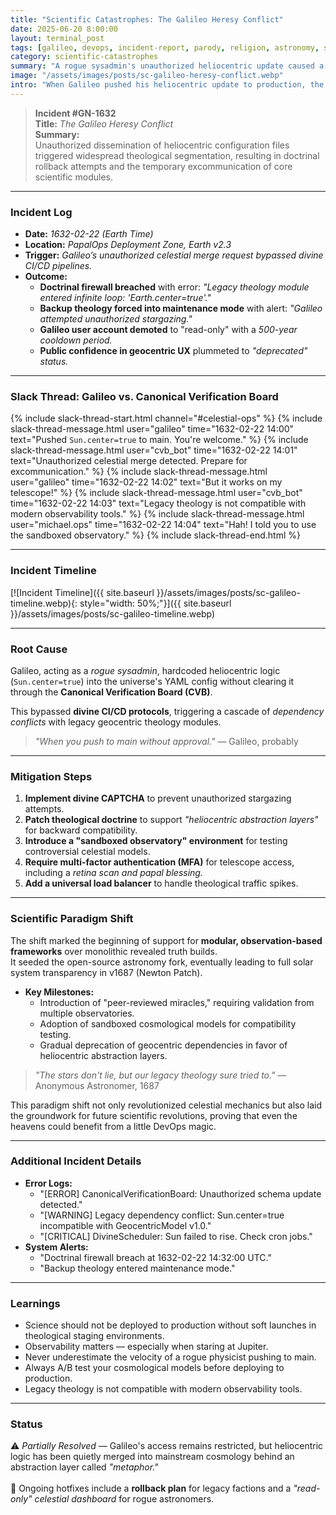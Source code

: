 ```yaml
---
title: "Scientific Catastrophes: The Galileo Heresy Conflict"
date: 2025-06-20 8:00:00
layout: terminal_post
tags: [galileo, devops, incident-report, parody, religion, astronomy, scientific-catastrophes]
category: scientific-catastrophes
summary: "A rogue sysadmin's unauthorized heliocentric update caused a cascade of dependency conflicts in the universe's legacy theology system."
image: "/assets/images/posts/sc-galileo-heresy-conflict.webp"
intro: "When Galileo pushed his heliocentric update to production, the universe's legacy theology system wasn't ready for the paradigm shift. Here's how it all spiraled out of orbit."
---
```


> **Incident #GN-1632**  
> **Title:** *The Galileo Heresy Conflict*  
> **Summary:**  
> Unauthorized dissemination of heliocentric configuration files triggered widespread theological segmentation, resulting in doctrinal rollback attempts and the temporary excommunication of core scientific modules.

---

### Incident Log
- **Date:** *1632-02-22 (Earth Time)*
- **Location:** *PapalOps Deployment Zone, Earth v2.3*
- **Trigger:** *Galileo’s unauthorized celestial merge request bypassed divine CI/CD pipelines.*
- **Outcome:**  
  - **Doctrinal firewall breached** with error: *"Legacy theology module entered infinite loop: 'Earth.center=true'."*  
  - **Backup theology forced into maintenance mode** with alert: *"Galileo attempted unauthorized stargazing."*  
  - **Galileo user account demoted** to "read-only" with a *500-year cooldown period.*  
  - **Public confidence in geocentric UX** plummeted to *"deprecated" status.*

---

### Slack Thread: Galileo vs. Canonical Verification Board

{% include slack-thread-start.html channel="#celestial-ops" %}
{% include slack-thread-message.html user="galileo" time="1632-02-22 14:00" text="Pushed `Sun.center=true` to main. You're welcome." %}
{% include slack-thread-message.html user="cvb_bot" time="1632-02-22 14:01" text="Unauthorized celestial merge detected. Prepare for excommunication." %}
{% include slack-thread-message.html user="galileo" time="1632-02-22 14:02" text="But it works on my telescope!" %}
{% include slack-thread-message.html user="cvb_bot" time="1632-02-22 14:03" text="Legacy theology is not compatible with modern observability tools." %}
{% include slack-thread-message.html user="michael.ops" time="1632-02-22 14:04" text="Hah! I told you to use the sandboxed observatory." %}
{% include slack-thread-end.html %}

---

### Incident Timeline  

[![Incident Timeline]({{ site.baseurl }}/assets/images/posts/sc-galileo-timeline.webp){: style="width: 50%;"}]({{ site.baseurl }}/assets/images/posts/sc-galileo-timeline.webp)

---

### Root Cause
Galileo, acting as a *rogue sysadmin*, hardcoded heliocentric logic (`Sun.center=true`) into the universe's YAML config without clearing it through the **Canonical Verification Board (CVB)**.  

This bypassed **divine CI/CD protocols**, triggering a cascade of *dependency conflicts* with legacy geocentric theology modules.  

> *"When you push to main without approval."* — Galileo, probably

---

### Mitigation Steps
1. **Implement divine CAPTCHA** to prevent unauthorized stargazing attempts.
2. **Patch theological doctrine** to support *"heliocentric abstraction layers"* for backward compatibility.
3. **Introduce a "sandboxed observatory" environment** for testing controversial celestial models.
4. **Require multi-factor authentication (MFA)** for telescope access, including a *retina scan and papal blessing.*
5. **Add a universal load balancer** to handle theological traffic spikes.

---

### Scientific Paradigm Shift

The shift marked the beginning of support for **modular, observation-based frameworks** over monolithic revealed truth builds.  
It seeded the open-source astronomy fork, eventually leading to full solar system transparency in v1687 (Newton Patch).  

- **Key Milestones:**
  - Introduction of "peer-reviewed miracles," requiring validation from multiple observatories.
  - Adoption of sandboxed cosmological models for compatibility testing.
  - Gradual deprecation of geocentric dependencies in favor of heliocentric abstraction layers.

> *"The stars don't lie, but our legacy theology sure tried to."* — Anonymous Astronomer, 1687

This paradigm shift not only revolutionized celestial mechanics but also laid the groundwork for future scientific revolutions, proving that even the heavens could benefit from a little DevOps magic.

---

### Additional Incident Details
- **Error Logs:**
  - "[ERROR] CanonicalVerificationBoard: Unauthorized schema update detected."
  - "[WARNING] Legacy dependency conflict: Sun.center=true incompatible with GeocentricModel v1.0."
  - "[CRITICAL] DivineScheduler: Sun failed to rise. Check cron jobs."
- **System Alerts:**
  - "Doctrinal firewall breach at 1632-02-22 14:32:00 UTC."
  - "Backup theology entered maintenance mode."

---

### Learnings
- Science should not be deployed to production without soft launches in theological staging environments.
- Observability matters — especially when staring at Jupiter.
- Never underestimate the velocity of a rogue physicist pushing to main.
- Always A/B test your cosmological models before deploying to production.
- Legacy theology is not compatible with modern observability tools.

---

### Status
⚠️ *Partially Resolved* — Galileo's access remains restricted, but heliocentric logic has been quietly merged into mainstream cosmology behind an abstraction layer called *"metaphor."*  
<br/>
🔄 Ongoing hotfixes include a **rollback plan** for legacy factions and a *"read-only" celestial dashboard* for rogue astronomers.

